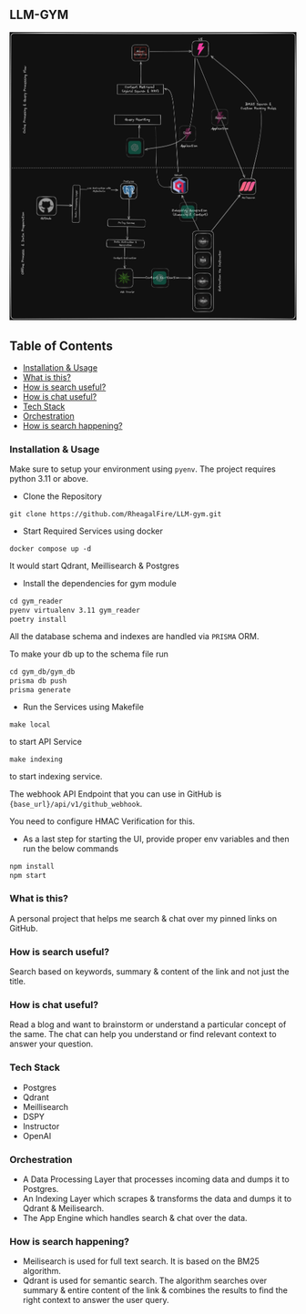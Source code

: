 ## LLM-GYM
![alt text](image-1.png)

## Table of Contents
- [Installation & Usage](#installation--usage)
- [What is this?](#what-is-this)
- [How is search useful?](#how-is-search-useful)
- [How is chat useful?](#how-is-chat-useful)
- [Tech Stack](#tech-stack)
- [Orchestration](#orchestration)
- [How is search happening?](#how-is-search-happening)

### Installation & Usage

Make sure to setup your environment using `pyenv`. 
The project requires python 3.11 or above.

- Clone the Repository
```
git clone https://github.com/RheagalFire/LLM-gym.git
```

- Start Required Services using docker
```
docker compose up -d
```

It would start Qdrant, Meillisearch & Postgres

- Install the dependencies for gym module
```
cd gym_reader
pyenv virtualenv 3.11 gym_reader
poetry install
```
All the database schema and indexes are handled via `PRISMA` ORM.

To make your db up to the schema file run 
```
cd gym_db/gym_db
prisma db push
prisma generate
```

- Run the Services using Makefile 
```
make local
```
to start API Service

```
make indexing
```
to start indexing service. 

The webhook API Endpoint that you can use in GitHub is `{base_url}/api/v1/github_webhook`. 

You need to configure HMAC Verification for this. 

- As a last step for starting the UI, provide proper env variables and then run the below commands
```
npm install 
npm start
```

### What is this? 
A personal project that helps me search & chat over my pinned links on GitHub. 

### How is search useful? 
Search based on keywords, summary & content of the link and not just the title. 

### How is chat useful?
Read a blog and want to brainstorm or understand a particular concept of the same. The chat can help you understand or find relevant context to answer your question.

### Tech Stack 
- Postgres
- Qdrant 
- Meillisearch
- DSPY 
- Instructor
- OpenAI

### Orchestration 

- A Data Processing Layer that processes incoming data and dumps it to Postgres. 
- An Indexing Layer which scrapes & transforms the data and dumps it to Qdrant & Meilisearch. 
- The App Engine which handles search & chat over the data. 

### How is search happening? 
- Meilisearch is used for full text search. It is based on the BM25 algorithm. 
- Qdrant is used for semantic search. The algorithm searches over summary & entire content of the link & combines the results to find the right context to answer the user query.
